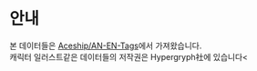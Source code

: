 # 안내
본 데이터들은 [Aceship/AN-EN-Tags](https://github.com/Aceship/AN-EN-Tags)에서 가져왔습니다.<br>
캐릭터 일러스트같은 데이터들의 저작권은 Hypergryph社에 있습니다<
